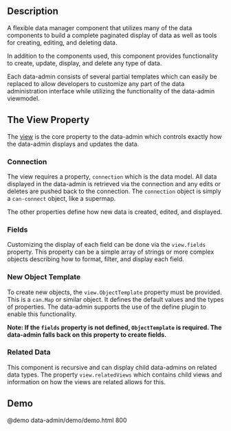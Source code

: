 <!--
@module {can.Component} data-admin <data-admin />
@parent spectre.components
@group data-admin.types Types
@outline 3
-->

## Description

A flexible data manager component that utilizes many of the data
components to build a complete paginated display of data as well as tools for
creating, editing, and deleting data.

In addition to the components used, this component provides functionality to
create, update, display, and delete any type of data.

Each data-admin consists of several partial templates which can easily be replaced
to allow developers to customize any part of the data administration interface
while utilizing the functionality of the data-admin viewmodel.

## The View Property

The [view](data-admin__ViewMap.html) is the core property to the
data-admin which controls exactly how the data-admin displays
and updates the data.

### Connection

The view requires a property, `connection` which is the data model. All data displayed in the data-admin is retrieved via the connection and any edits or deletes are pushed back to the connection. The `connection` object is simply a `can-connect`
object, like a supermap.

The other properties define how new data is created, edited, and displayed.

### Fields

Customizing the display of each field can be done via the `view.fields` property.
This property can be a simple array of strings or more complex objects describing
how to format, filter, and display each field.

### New Object Template

To create new objects, the `view.ObjectTemplate` property must be provided.
This is a `can.Map` or similar object. It defines the default values
and the types of properties. The data-admin supports the use of the define
plugin to enable this functionality.

**Note: If the `fields` property is not defined, `ObjectTemplate` is required.
The data-admin falls back on this property to create fields.**

### Related Data

This component is recursive and can display child data-admins on related data
types. The property `view.relatedViews` which contains child views and information
on how the views are related allows for this.

## Demo

@demo data-admin/demo/demo.html 800

